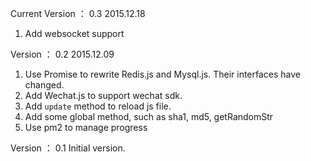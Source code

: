 Current Version ： 0.3   2015.12.18
1. Add websocket support

Version ： 0.2   2015.12.09
1. Use Promise to rewrite Redis.js and Mysql.js. Their interfaces have changed.
2. Add Wechat.js to support wechat sdk.
3. Add `update` method to reload js file.
4. Add some global method, such as sha1, md5, getRandomStr
5. Use pm2 to manage progress

Version ： 0.1
Initial version.